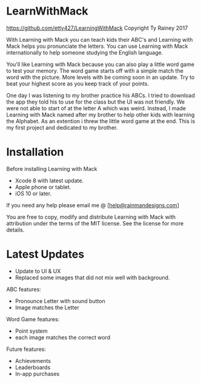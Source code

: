 # LearnWithMack
https://github.com/etty427/LearningWithMack
Copyright Ty Rainey 2017

With Learning with Mack you can teach kids their ABC's and Learning with Mack helps you pronunciate the letters. You can use Learning with Mack internationally to help someone studying the English language.

You'll like Learning with Mack because you can also play a little word game to test your memory.  The word game starts off with a simple match the word with the picture.  More levels with be coming soon in an update.  Try to beat your highest score as you keep track of your points.  

One day I was listening to my brother practice his ABCs.  I tried to download the app they told his to use for the class but the UI was not friendly.  We were not able to start of at the letter A which was weird.  Instead, I made Learning with Mack named after my brother to help other kids with learning the Alphabet.  As an extention i threw the little word game at the end. This is my first project and dedicated to my brother.

# Installation

Before installing Learning with Mack
* Xcode 8 with latest update.
* Apple phone or tablet.
* iOS 10 or later.

If you need any help please email me @ [help@rainmandesigns.com]

You are free to copy, modify and distribute Learning with Mack with attribution under the terms of the MIT license. See the license for more details.

# Latest Updates
* Update to UI & UX
* Replaced some images that did not mix well with background.

ABC features:
* Pronounce Letter with sound button
* Image matches the Letter

Word Game features:
* Point system
* each image matches the correct word

Future features:
* Achievements
* Leaderboards
* In-app purchases
